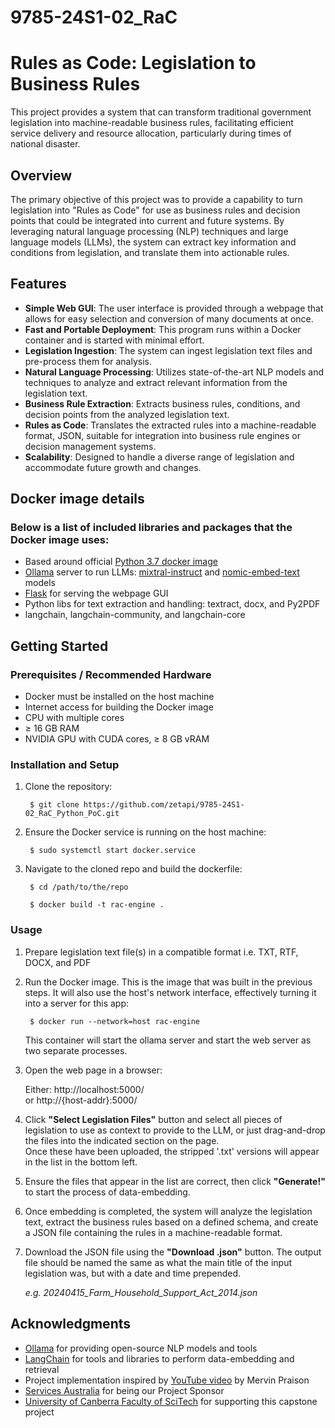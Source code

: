 # 9785-24S1-02_RaC

# Rules as Code: Legislation to Business Rules

This project provides a system that can transform traditional government legislation into machine-readable business rules, facilitating efficient service delivery and resource allocation, particularly during times of national disaster.

## Overview

The primary objective of this project was to provide a capability to turn legislation into "Rules as Code" for use as business rules and decision points that could be integrated into current and future systems. By leveraging natural language processing (NLP) techniques and large language models (LLMs), the system can extract key information and conditions from legislation, and translate them into actionable rules.

## Features

- **Simple Web GUI**: The user interface is provided through a webpage that allows for easy selection and conversion of many documents at once.
- **Fast and Portable Deployment**: This program runs within a Docker container and is started with minimal effort.
- **Legislation Ingestion**: The system can ingest legislation text files and pre-process them for analysis.
- **Natural Language Processing**: Utilizes state-of-the-art NLP models and techniques to analyze and extract relevant information from the legislation text.
- **Business Rule Extraction**: Extracts business rules, conditions, and decision points from the analyzed legislation text.
- **Rules as Code**: Translates the extracted rules into a machine-readable format, JSON, suitable for integration into business rule engines or decision management systems.
- **Scalability**: Designed to handle a diverse range of legislation and accommodate future growth and changes.

## Docker image details

### Below is a list of included libraries and packages that the Docker image uses:
- Based around official [Python 3.7 docker image](https://github.com/docker-library/python/)
- [Ollama](https://ollama.com/) server to run LLMs: [mixtral-instruct](https://ollama.com/library/mixtral:8x7b-instruct-v0.1-q5_K_M) and [nomic-embed-text](https://ollama.com/library/nomic-embed-text) models
- [Flask](http://flask.pocoo.org/) for serving the webpage GUI
- Python libs for text extraction and handling: textract, docx, and Py2PDF
- langchain, langchain-community, and langchain-core

## Getting Started

### Prerequisites / Recommended Hardware

- Docker must be installed on the host machine
- Internet access for building the Docker image
- CPU with multiple cores
- ≥ 16 GB RAM
- NVIDIA GPU with CUDA cores, ≥ 8 GB vRAM

### Installation and Setup

1. Clone the repository:

        $ git clone https://github.com/zetapi/9785-24S1-02_RaC_Python_PoC.git

2. Ensure the Docker service is running on the host machine:

        $ sudo systemctl start docker.service

3. Navigate to the cloned repo and build the dockerfile:

        $ cd /path/to/the/repo

        $ docker build -t rac-engine .


### Usage
1. Prepare legislation text file(s) in a compatible format i.e. TXT, RTF, DOCX, and PDF

2. Run the Docker image. This is the image that was built in the previous steps. It will also use the host's network interface, effectively turning it into a server for this app:

        $ docker run --network=host rac-engine

    This container will start the ollama server and start the web server as two separate processes.

3. Open the web page in a browser:
    
    Either: http://localhost:5000/ <br>or http://{host-addr}:5000/

4. Click **"Select Legislation Files"** button and select all pieces of legislation to use as context to provide to the LLM, or just drag-and-drop the files into the indicated section on the page.<br>Once these have been uploaded, the stripped '.txt' versions will appear in the list in the bottom left.

5. Ensure the files that appear in the list are correct, then click **"Generate!"** to start the process of data-embedding.

6. Once embedding is completed, the system will analyze the legislation text, extract the business rules based on a defined schema, and create a JSON file containing the rules in a machine-readable format.

7. Download the JSON file using the **"Download .json"** button. The output file should be named the same as what the main title of the input legislation was, but with a date and time prepended.

    *e.g. 20240415_Farm_Household_Support_Act_2014.json*




## Acknowledgments
- [Ollama](https://ollama.com/) for providing open-source NLP models and tools
- [LangChain]() for tools and libraries to perform data-embedding and retrieval
- Project implementation inspired by [YouTube video](https://www.youtube.com/watch?v=jENqvjpkwmw) by Mervin Praison
- [Services Australia](https://www.servicesaustralia.gov.au/) for being our Project Sponsor
- [University of Canberra Faculty of SciTech](https://www.canberra.edu.au/about-uc/faculties/SciTech/ITS) for supporting this capstone project
